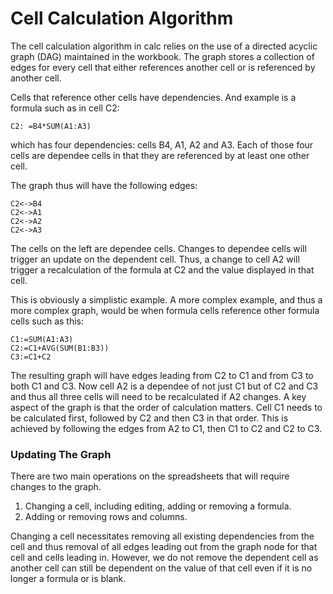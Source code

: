 # Cell Calculation Algorithm

The cell calculation algorithm in calc relies on the use of a directed
acyclic graph (DAG) maintained in the workbook. The graph stores a collection
of edges for every cell that either references another cell or is referenced
by another cell.

Cells that reference other cells have dependencies. And example is a formula
such as in cell C2:
```
C2: =B4*SUM(A1:A3)
```
which has four dependencies: cells B4, A1, A2 and A3. Each of those four
cells are dependee cells in that they are referenced by at least one other
cell.

The graph thus will have the following edges:
```
C2<->B4
C2<->A1
C2<->A2
C2<->A3
```
The cells on the left are dependee cells. Changes to dependee cells will
trigger an update on the dependent cell. Thus, a change to cell A2 will
trigger a recalculation of the formula at C2 and the value displayed in
that cell.

This is obviously a simplistic example. A more complex example, and thus a
more complex graph, would be when formula cells reference other formula
cells such as this:
```
C1:=SUM(A1:A3)
C2:=C1+AVG(SUM(B1:B3))
C3:=C1+C2
```
The resulting graph will have edges leading from C2 to C1 and from C3 to
both C1 and C3. Now cell A2 is a dependee of not just C1 but of C2 and C3
and thus all three cells will need to be recalculated if A2 changes. A
key aspect of the graph is that the order of calculation matters. Cell C1
needs to be calculated first, followed by C2 and then C3 in that order.
This is achieved by following the edges from A2 to C1, then C1 to C2 and
C2 to C3.

### Updating The Graph

There are two main operations on the spreadsheets that will require changes
to the graph.

1. Changing a cell, including editing, adding or removing a formula.
2. Adding or removing rows and columns.

Changing a cell necessitates removing all existing dependencies from the
cell and thus removal of all edges leading out from the graph node for that
cell and cells leading in. However, we do not remove the dependent cell as
another cell can still be dependent on the value of that cell even if it is
no longer a formula or is blank.